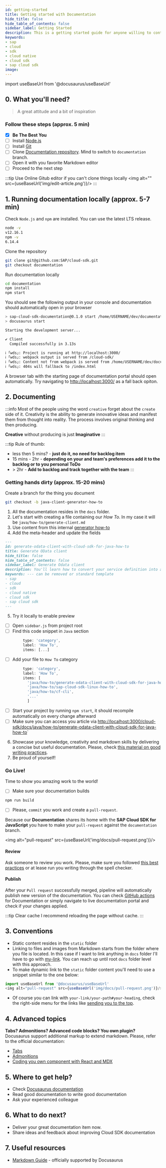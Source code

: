 ```yaml
---
id: getting-started
title: Getting started with Documentation
hide_title: false
hide_table_of_contents: false
sidebar_label: Getting Started
description: This is a getting started guide for anyone willing to contributio to the Cloud SDK documentation.
keywords:
- sap
- cloud
- sdk
- cloud native
- cloud sdk
- sap cloud sdk
image:
---
```


import useBaseUrl from '@docusaurus/useBaseUrl'


## 0. What you'll need?  ##
> A great attitude and a bit of inspiration

### Follow these steps (approx. 5 min) ###

- [x] **Be The Best You**
- [ ] Install [Node.js](https://nodejs.org/en/download/ )
- [ ] Install [Git](https://git-scm.com/book/en/v2/Getting-Started-Installing-Git )
- [ ] Clone [Documentation repository](https://github.com/SAP/cloud-sdk/ ). Mind to switch to `documentation` branch.
- [ ] Open it with you favorite Markdown editor
- [ ] Proceed to the next step

:::tip Use Online Gitub editor if you can't clone things locally
<img alt="" src={useBaseUrl('img/edit-article.png')}/>
:::

## 1. Running documentation locally (approx. 5-7 min) ##

Check `Node.js` and `npm` are installed. You can use the latest LTS release.

```bash
node -v
v12.16.1
npm -v
6.14.4
```
Clone the repository

```bash
git clone git@github.com:SAP/cloud-sdk.git
git checkout documentation
```

Run documentation locally
```bash
cd documentation
npm install
npm start
```

You should see the following output in your console and documentation should automatically open in your browser
```bash
> sap-cloud-sdk-documentation@0.1.0 start /home/USERNAME/dev/documentation
> docusaurus start

Starting the development server...

✔ Client
  Compiled successfully in 3.13s

ℹ ｢wds｣: Project is running at http://localhost:3000/
ℹ ｢wds｣: webpack output is served from /cloud-sdk/
ℹ ｢wds｣: Content not from webpack is served from /home/USERNAME/dev/documentation
ℹ ｢wds｣: 404s will fallback to /index.html

```
A browser tab with the starting page of documentation portal should open automatically. Try navigating to [http://localhost:3000/](http://localhost:3000/) as a fall back opiton.


## 2. Documenting ##
:::info Most of the people using the word `creative` forget about the `create` side of it.
Creativity is the ability to generate innovative ideas and manifest them from thought into reality. The process involves original thinking and then producing.

**Creative** without producing is just **Imaginative**
:::

:::tip Rule of thumb:
- less then 5 mins? - **just do it, no need for backlog item**
- 15 mins - 2hr - **depending on your and team's preferences add it to the backlog or to you personal ToDo**
- \> 2hr - **Add to backlog and track together with the team**
:::

### Getting hands dirty (approx. 15-20 mins) ###

Create a branch for the thing you document

```bash
git checkout -b java-client-generator-how-to
```

1. All the documentation resides in the `docs` folder.
2. Let's start with creating a file containing our _How To_. In my case it will be `java/how-to/generate-client.md`
3. Use content from this internal [generator how-to](https://github.wdf.sap.corp/MA/sdk/edit/develop/docs/how-to/use-odata-v4.md )
4. Add the meta-header and update the fields
```markdown
---
id: generate-odata-client-with-cloud-sdk-for-java-how-to
title: Generate OData client
hide_title: false
hide_table_of_contents: false
sidebar_label: Generate Odata client
description: You'll learn how to convert your service definition into a Java project containing type-safe Odata V4 lient to consume it
keywords: --- can be removed or standard template
- sap
- cloud
- sdk
- cloud native
- cloud sdk
- sap cloud sdk
---
```
5. Try it locally to enable preview
- [ ] Open `sidebar.js` from project root
- [ ] Find this code snippet in `Java` section
```javascript
        type: 'category',
        label: 'How To',
        items: [...]
```
- [ ] Add your file to `How To` category
```javascript
        type: 'category',
        label: 'How To',
        items: [
          'java/how-to/generate-odata-client-with-cloud-sdk-for-java-how-to',
          'java/how-to/sap-cloud-sdk-linux-how-to',
          'java/how-to/cf-cli',
		  '...'
		  ]
```
- [ ] Start your project by running `npm start`, it should recompile automatically on every change afterward
- [ ] Make sure you can access you article via [http://localhost:3000/cloud-sdk/docs/java/how-to/generate-odata-client-with-cloud-sdk-for-java-how-to](http://localhost:3000/cloud-sdk/docs/java/how-to/generate-odata-client-with-cloud-sdk-for-java-how-to )`
6. Showcase your knowledge, creativity and markdown skills by delivering a concise but useful documentation. Please,
   check [this material on good writing practices](how-to-write-documentation).
7. Be proud of yourself!

### Go Live! ###
Time to show you amazing work to the world!

- [ ] Make sure your documentation builds
```bash
npm run build
```
- [ ] Please, `commit` you work and create a `pull-request`.

Because our **Documentation** shares its home with the **SAP Cloud SDK for JavaScript** you have to make your `pull-request` against the `documentation` branch.

<img alt="pull-request" src={useBaseUrl('img/docs/pull-request.png')}/>

#### Review ####
Ask someone to review you work.
Please, make sure you followed [this best practices](how-to-write-documentation) or at lease run you writing through the spell checker.

#### Publish ####
After your `Pull request` successfully merged, pipeline will automatically publish new version of the documentation. You can check [GitHub actions](https://github.com/SAP/cloud-sdk/actions?query=workflow%3A%22Release+Cloud+SDK+documentation%22) for Documentation or simply navigate to live documentation portal and check if your changes applied.

:::tip Clear cache
I recommend reloading the page without cache.
:::
## 3. Conventions ##
- Static content resides in the `static` folder
- Linking to files and images from Markdown starts from the folder where you file is located.
  In this case if I want to link anything in `docs` folder I'll have to go with [my-link](../java/getting-started).
  You can reach up until root `docs` folder level with this approach.
- To make dynamic link to the `static` folder content you'll need to use a snippet similar to the one below:

```js
import useBaseUrl from '@docusaurus/useBaseUrl'
<img alt="pull-request" src={useBaseUrl('img/docs/pull-request.png')}/>
```

- Of course you can link with `your-link/your-path#your-heading`,
  check the right-side menu for the links like [sending you to the top](http://localhost:3000/cloud-sdk/docs/dzen/getting-started#what-youll-need ).

## 4. Advanced topics ##
**Tabs? Admonitions? Advanced code blocks? You own plugin?**
Docusaurus support additional markup to extend markdown.
Please, refer to the official documentation:
- [Tabs](https://v2.docusaurus.io/docs/markdown-features/#tabs )
- [Admonitions](https://v2.docusaurus.io/docs/markdown-features/#calloutsadmonitions )
- [Coding you own component with React and MDX](https://v2.docusaurus.io/docs/markdown-features/#embedding-react-components-with-mdx )

## 5. Where to get help? ##
- Check [Docusaurus documentation](https://v2.docusaurus.io/docs/markdown-features/ )
- Read good documentation to write good documentation
- Ask your experienced colleague

## 6. What to do next? ##
- Deliver your great documentation item now.
- Share ideas and feedback about improving Cloud SDK documentation

## 7. Useful resources ##

- [Markdown Guide](https://www.markdownguide.org/) - officially supported by Docusaurus
